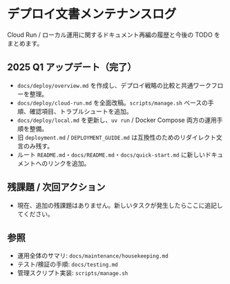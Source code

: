 # デプロイ文書メンテナンスログ

Cloud Run / ローカル運用に関するドキュメント再編の履歴と今後の TODO をまとめます。

## 2025 Q1 アップデート（完了）

- `docs/deploy/overview.md` を作成し、デプロイ戦略の比較と共通ワークフローを整理。
- `docs/deploy/cloud-run.md` を全面改稿。`scripts/manage.sh` ベースの手順、確認項目、トラブルシュートを追加。
- `docs/deploy/local.md` を更新し、`uv run` / Docker Compose 両方の運用手順を整備。
- 旧 `deployment.md` / `DEPLOYMENT_GUIDE.md` は互換性のためのリダイレクト文言のみ残す。
- ルート `README.md`・`docs/README.md`・`docs/quick-start.md` に新しいドキュメントへのリンクを追加。

## 残課題 / 次回アクション

- 現在、追加の残課題はありません。新しいタスクが発生したらここに追記してください。

## 参照

- 運用全体のサマリ: `docs/maintenance/housekeeping.md`
- テスト/検証の手順: `docs/testing.md`
- 管理スクリプト実装: `scripts/manage.sh`
